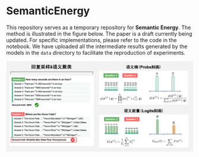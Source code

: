 # SemanticEnergy

This repository serves as a temporary repository for **Semantic Energy**. The method is illustrated in the figure below. The paper is a draft currently being updated. For specific implementations, please refer to the code in the notebook. We have uploaded all the intermediate results generated by the models in the `data` directory to facilitate the reproduction of experiments.

![Framework](semanticenergy.png)

